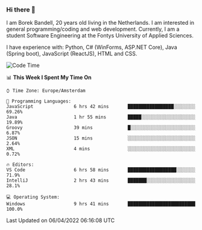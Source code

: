 ### Hi there 👋

I am Borek Bandell, 20 years old living in the Netherlands. I am interested in general programming/coding and web development. Currently, I am a student Software Engineering at the Fontys University of Applied Sciences.

I have experience with: Python, C# (WinForms, ASP.NET Core), Java (Spring boot), JavaScript (ReactJS), HTML and CSS.

<!--START_SECTION:waka-->
![Code Time](http://img.shields.io/badge/Code%20Time-58%20hrs%208%20mins-blue)

📊 **This Week I Spent My Time On** 

```text
⌚︎ Time Zone: Europe/Amsterdam

💬 Programming Languages: 
JavaScript               6 hrs 42 mins       █████████████████░░░░░░░░   69.26% 
Java                     1 hr 55 mins        █████░░░░░░░░░░░░░░░░░░░░   19.89% 
Groovy                   39 mins             █░░░░░░░░░░░░░░░░░░░░░░░░   6.87% 
JSON                     15 mins             ░░░░░░░░░░░░░░░░░░░░░░░░░   2.64% 
XML                      4 mins              ░░░░░░░░░░░░░░░░░░░░░░░░░   0.72%

🔥 Editors: 
VS Code                  6 hrs 58 mins       ██████████████████░░░░░░░   71.9% 
IntelliJ                 2 hrs 43 mins       ███████░░░░░░░░░░░░░░░░░░   28.1%

💻 Operating System: 
Windows                  9 hrs 41 mins       █████████████████████████   100.0%

```


 Last Updated on 06/04/2022 06:16:08 UTC
<!--END_SECTION:waka-->

<!--**tcBorek2002/tcBorek2002** is a ✨ _special_ ✨ repository because its `README.md` (this file) appears on your GitHub profile.

Here are some ideas to get you started:

- 🔭 I’m currently working on ...
- 🌱 I’m currently learning ...
- 👯 I’m looking to collaborate on ...
- 🤔 I’m looking for help with ...
- 💬 Ask me about ...
- 📫 How to reach me: ...
- 😄 Pronouns: ...
- ⚡ Fun fact: ...
-->
